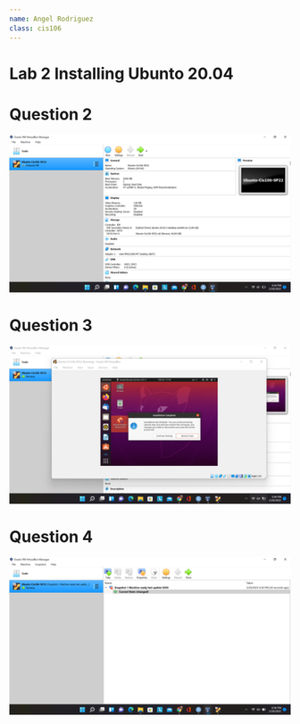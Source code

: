 ```yaml
---
name: Angel Rodriguez
class: cis106
---
```


# Lab 2 Installing Ubunto 20.04


# Question 2
![question 2](question%202.1.png)

 # Question 3
 ![Question 3](question%203.1.png)

 # Question 4 
 ![Question 4](question%204.1.png)